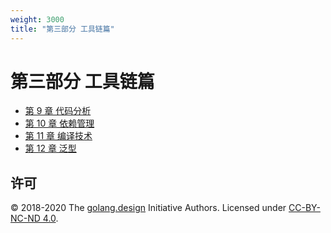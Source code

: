 ```yaml
---
weight: 3000
title: "第三部分 工具链篇"
---
```


# 第三部分 工具链篇

- [第 9 章 代码分析](./ch09analysis)
- [第 10 章 依赖管理](./ch10deps)
- [第 11 章 编译技术](./ch11compile)
- [第 12 章 泛型](./ch12generics)

## 许可

&copy; 2018-2020 The [golang.design](https://golang.design) Initiative Authors. Licensed under [CC-BY-NC-ND 4.0](https://creativecommons.org/licenses/by-nc-nd/4.0/).
